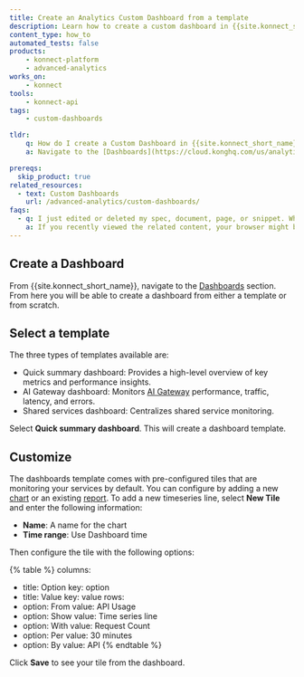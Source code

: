 ```yaml
---
title: Create an Analytics Custom Dashboard from a template
description: Learn how to create a custom dashboard in {{site.konnect_short_name}} Analytics
content_type: how_to
automated_tests: false
products:
    - konnect-platform
    - advanced-analytics
works_on:
    - konnect
tools:
    - konnect-api
tags:
    - custom-dashboards

tldr:
    q: How do I create a Custom Dashboard in {{site.konnect_short_name}}
    a: Navigate to the [Dashboards](https://cloud.konghq.com/us/analytics/dashboards), select **Create from Template**. 

prereqs:
  skip_product: true
related_resources:
  - text: Custom Dashboards
    url: /advanced-analytics/custom-dashboards/
faqs:
  - q: I just edited or deleted my spec, document, page, or snippet. Why don't I immediately see these changes live in the Dev Portal?
    a: If you recently viewed the related content, your browser might be serving a cached version of the page. To fix this, you can clear your browser cache and refresh the page. 
---
```


## Create a Dashboard

From {{site.konnect_short_name}}, navigate to the [Dashboards](https://cloud.konghq.com/us/analytics/dashboards) section.
From here you will be able to create a dashboard from either a template or from scratch. 


## Select a template

The three types of templates available are: 

* Quick summary dashboard: Provides a high-level overview of key metrics and performance insights. 
* AI Gateway dashboard: Monitors [AI Gateway](/ai-gateway/) performance, traffic, latency, and errors. 
* Shared services dashboard: Centralizes shared service monitoring. 

Select **Quick summary dashboard**. This will create a dashboard template.

## Customize 

The dashboards template comes with pre-configured tiles that are monitoring your services by default.
You can configure by adding a new [chart](/analytics/#charts) or an existing [report](/analytics/#reports).
To add a new timeseries line, select **New Tile** and enter the following information: 
* **Name**: A name for the chart
* **Time range**: Use Dashboard time

Then configure the tile with the following options: 

{% table %}
columns:
  - title: Option
    key: option
  - title: Value
    key: value
rows:
  - option: From
    value: API Usage
  - option: Show
    value: Time series line
  - option: With
    value: Request Count
  - option: Per
    value: 30 minutes
  - option: By
    value: API
{% endtable %}

Click **Save** to see your tile from the dashboard. 